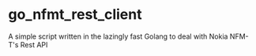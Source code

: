 # go_nfmt_rest_client
A simple script written in the lazingly fast Golang to deal with Nokia NFM-T's Rest API
